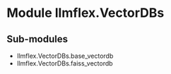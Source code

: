 Module llmflex.VectorDBs
========================

Sub-modules
-----------
* llmflex.VectorDBs.base_vectordb
* llmflex.VectorDBs.faiss_vectordb